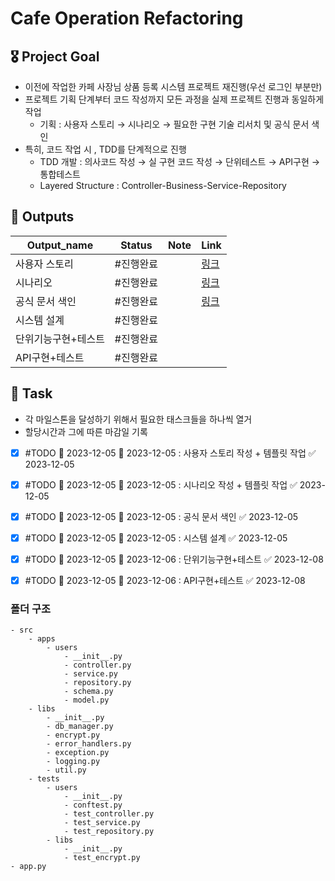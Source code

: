 # Cafe Operation Refactoring


## 🎖️ Project Goal
- 이전에 작업한 카페 사장님 상품 등록 시스템 프로젝트 재진행(우선 로그인 부분만)
- 프로젝트 기획 단계부터 코드 작성까지 모든 과정을 실제 프로젝트 진행과 동일하게 작업
	- 기획 : 사용자 스토리 → 시나리오 → 필요한 구현 기술 리서치 및 공식 문서 색인
- 특히, 코드 작업 시 , TDD를 단계적으로 진행
	- TDD 개발 : 의사코드 작성 → 실 구현 코드 작성 → 단위테스트 → API구현 → 통합테스트
	- Layered Structure : Controller-Business-Service-Repository


## 🎈 Outputs
| Output_name         | Status  | Note | Link |
| ------------------- | ------- | ---- | ---- |
| 사용자 스토리       | #진행완료|      |   [링크](https://github.com/robert-min/cafe_operation_refactoring/issues/1#issuecomment-1842176502)   |
| 시나리오            | #진행완료 |      |  [링크](https://github.com/robert-min/cafe_operation_refactoring/issues/1#issuecomment-1842176683)    |
| 공식 문서 색인      | #진행완료  |      | [링크](https://github.com/robert-min/cafe_operation_refactoring/issues/1#issuecomment-1842176786)     |
| 시스템 설계 | #진행완료 |      |      |
| 단위기능구현+테스트      | #진행완료  |      |      |
|     API구현+테스트                | #진행완료          |      |      |


## 📝 Task
- 각 마일스톤을 달성하기 위해서 필요한 태스크들을 하나씩 열거
- 할당시간과 그에 따른 마감일 기록
- [x] #TODO 🛫 2023-12-05 📅 2023-12-05 : 사용자 스토리 작성 + 템플릿 작업 ✅ 2023-12-05
- [x] #TODO 🛫 2023-12-05 📅 2023-12-05 : 시나리오 작성 + 템플릿 작업 ✅ 2023-12-05
- [x] #TODO 🛫 2023-12-05 📅 2023-12-05 : 공식 문서 색인 ✅ 2023-12-05
- [x] #TODO 🛫 2023-12-05 📅 2023-12-05 : 시스템 설계 ✅ 2023-12-05
- [x] #TODO 🛫 2023-12-05 📅 2023-12-06  : 단위기능구현+테스트 ✅ 2023-12-08
- [x] #TODO 🛫 2023-12-05 📅 2023-12-06 : API구현+테스트 ✅ 2023-12-08


### 폴더 구조
```
- src
	- apps
		- users
			- __init__.py
			- controller.py
			- service.py
			- repository.py
			- schema.py
			- model.py
	- libs
		- __init__.py
		- db_manager.py
		- encrypt.py
		- error_handlers.py
		- exception.py
		- logging.py
		- util.py
	- tests
		- users
			- __init__.py
			- conftest.py
			- test_controller.py
			- test_service.py
			- test_repository.py
		- libs
			- __init__.py
			- test_encrypt.py
- app.py


```


